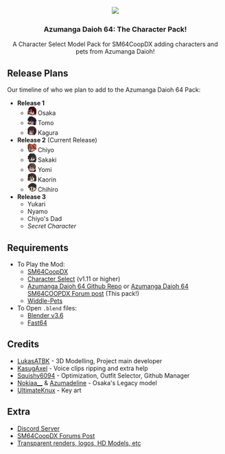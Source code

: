 
<p align=center> <img src="images/AzumangaDaioh64_Release2_Art.png" width="720"> </p>

### <p align=center>Azumanga Daioh 64: The Character Pack!</p>

 <p align=center>A Character Select Model Pack for SM64CoopDX adding characters and pets from Azumanga Daioh!</p>
 
## Release Plans

 Our timeline of who we plan to add to the Azumanga Daioh 64 Pack:

- **Release 1**
    - <img src="textures/osakav2-icon.png" height="20"> Osaka
    - <img src="textures/tomo-icon.png" height="20"> Tomo
    - <img src="textures/kagura-icon.png" height="20"> Kagura
- **Release 2** (Current Release)
    - <img src="textures/chiyo-icon.png" height="20"> Chiyo
    - <img src="textures/sakaki-icon.png" height="20"> Sakaki
    - <img src="textures/yomi-icon.png" height="20"> Yomi
    - <img src="textures/kaori-icon.png" height="20"> Kaorin
    - <img src="textures/chihiro-icon.png" height="20"> Chihiro
- **Release 3**
    - Yukari
    - Nyamo
    - Chiyo's Dad
    - *Secret Character*

## Requirements
- To Play the Mod:
   - [SM64CoopDX](https://github.com/coop-deluxe/sm64coopdx)
   - [Character Select](https://github.com/Squishy6094/character-select-coop) (v1.11 or higher)
   - [Azumanga Daioh 64 Github Repo](https://github.com/LukasATBK/char-select-azumanga-pack/releases/latest) or [Azumanga Daioh 64 SM64COOPDX Forum post](https://mods.sm64coopdx.com/mods/azumanga-daioh-64-pack.205/) (This pack!)
   - [Widdle-Pets](https://github.com/wibblus/widdle-pets)
- To Open `.blend` files:
   - [Blender v3.6](https://www.blender.org/download/releases/3-6/)
   - [Fast64](https://github.com/coop-deluxe/fast64)

## Credits
- [LukasATBK](https://allmylinks.com/lukasatbk) - 3D Modelling, Project main developer
- [KasugAxel](https://twitter.com/kasugaxel) - Voice clips ripping and extra help
- [Squishy6094](https://github.com/Squishy6094) - Optimization, Outfit Selector, Github Manager
- [Nokiaa__](https://twitter.com/Nokiaa__) & [Azumadeline](https://twitter.com/azumadeline) - Osaka's Legacy model
- [UltimateKnux](https://twitter.com/KnuxUltimate) - Key art

 ## Extra
- [Discord Server](https://discord.gg/nABcj6V3m6)
- [SM64CoopDX Forums Post](https://mods.sm64coopdx.com/mods/azumanga-daioh-64-pack.205/)
- [Transparent renders, logos, HD Models, etc](https://www.mediafire.com/folder/omkm3wo4jtjm6/Azumanga64_Stuff)

